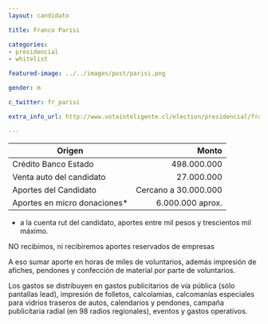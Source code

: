 ```yaml
---
layout: candidato

title: Franco Parisi

categories: 
- presidencial
- whitelist

featured-image: ../../images/post/parisi.png

gender: m

c_twitter: fr_parisi

extra_info_url: http://www.votainteligente.cl/election/presidencial/franco-parisi

---
```


Origen | Monto 
------------- | -------------:
Crédito Banco Estado | 498.000.000
Venta auto del candidato | 27.000.000
Aportes del Candidato | Cercano a 30.000.000 
Aportes en micro donaciones* | 6.000.000 aprox.

* a la cuenta rut del candidato, aportes entre mil pesos y trescientos mil máximo.

NO recibimos, ni recibiremos aportes reservados de empresas

A eso sumar aporte en horas de miles de voluntarios, además impresión de afiches, pendones y confección de material por parte de voluntarios.

Los gastos se distribuyen en gastos publicitarios de vía pública (sólo pantallas lead), impresión de folletos, calcolamias, calcomanías especiales para vidrios traseros de autos, calendarios y pendones, campaña publicitaria radial (en 98 radios regionales), eventos y gastos operativos.
